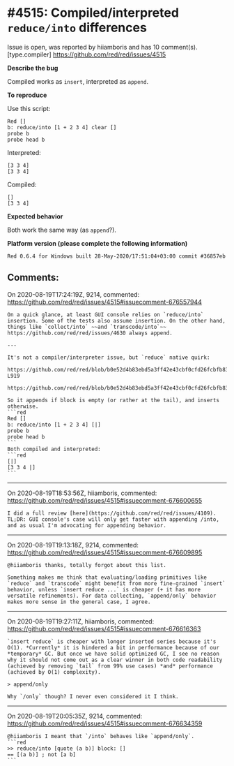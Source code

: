 
#4515: Compiled/interpreted `reduce/into` differences
================================================================================
Issue is open, was reported by hiiamboris and has 10 comment(s).
[type.compiler]
<https://github.com/red/red/issues/4515>

**Describe the bug**

Compiled works as `insert`, interpreted as `append`.

**To reproduce**

Use this script:
```
Red []
b: reduce/into [1 + 2 3 4] clear []
probe b
probe head b
```
Interpreted:
```
[3 3 4]
[3 3 4]
```
Compiled:
```
[]     
[3 3 4]
```

**Expected behavior**

Both work the same way (as `append`?).

**Platform version (please complete the following information)**
```
Red 0.6.4 for Windows built 28-May-2020/17:51:04+03:00 commit #36857eb
```



Comments:
--------------------------------------------------------------------------------

On 2020-08-19T17:24:19Z, 9214, commented:
<https://github.com/red/red/issues/4515#issuecomment-676557944>

    On a quick glance, at least GUI console relies on `reduce/into` insertion. Some of the tests also assume insertion. On the other hand, things like `collect/into` ~~and `transcode/into`~~ https://github.com/red/red/issues/4630 always append.
    
    ---
    
    It's not a compiler/interpreter issue, but `reduce` native quirk:
    
    https://github.com/red/red/blob/b0e52d4b83ebd5a3ff42e43cbf0cfd26fcbfb838/runtime/natives.reds#L915-L919
    
    https://github.com/red/red/blob/b0e52d4b83ebd5a3ff42e43cbf0cfd26fcbfb838/runtime/natives.reds#L943
    
    So it appends if block is empty (or rather at the tail), and inserts otherwise.
    ```red
    Red []
    b: reduce/into [1 + 2 3 4] [|]
    probe b
    probe head b
    ```
    Both compiled and interpreted:
    ```red
    [|]
    [3 3 4 |]
    ```

--------------------------------------------------------------------------------

On 2020-08-19T18:53:56Z, hiiamboris, commented:
<https://github.com/red/red/issues/4515#issuecomment-676600655>

    I did a full review [here](https://github.com/red/red/issues/4109). TL;DR: GUI console's case will only get faster with appending /into, and as usual I'm advocating for appending behavior.

--------------------------------------------------------------------------------

On 2020-08-19T19:13:18Z, 9214, commented:
<https://github.com/red/red/issues/4515#issuecomment-676609895>

    @hiiamboris thanks, totally forgot about this list.
    
    Something makes me think that evaluating/loading primitives like `reduce` and `transcode` might benefit from more fine-grained `insert` behavior, unless `insert reduce ...` is cheaper (+ it has more versatile refinements). For data collecting, `append/only` behavior makes more sense in the general case, I agree.
    

--------------------------------------------------------------------------------

On 2020-08-19T19:27:11Z, hiiamboris, commented:
<https://github.com/red/red/issues/4515#issuecomment-676616363>

    `insert reduce` is cheaper with longer inserted series because it's O(1). *Currently* it is hindered a bit in performance because of our *temporary* GC. But once we have solid optimized GC, I see no reason why it should not come out as a clear winner in both code readability (achieved by removing `tail` from 99% use cases) *and* performance (achieved by O(1) complexity).
    
    > append/only
    
    Why `/only` though? I never even considered it I think.

--------------------------------------------------------------------------------

On 2020-08-19T20:05:35Z, 9214, commented:
<https://github.com/red/red/issues/4515#issuecomment-676634359>

    @hiiamboris I meant that `/into` behaves like `append/only`.
    ```red
    >> reduce/into [quote (a b)] block: []
    == [(a b)] ; not [a b]
    ```

